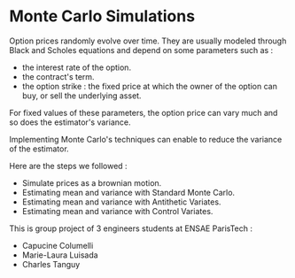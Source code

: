 # Monte Carlo Simulations

Option prices randomly evolve over time. 
They are usually modeled through Black and Scholes equations and depend on some parameters such as :
- the interest rate of the option.
- the contract's term.
- the option strike : the fixed price at which the owner of the option can buy, or sell the underlying asset.

For fixed values of these parameters, the option price can vary much and so does the estimator's variance.

Implementing Monte Carlo's techniques can enable to reduce the variance of the estimator. 

Here are the steps we followed :
- Simulate prices as a brownian motion.
- Estimating mean and variance with Standard Monte Carlo.
- Estimating mean and variance with Antithetic Variates.
- Estimating mean and variance with Control Variates.

This is group project of 3 engineers students at ENSAE ParisTech : 
- Capucine Columelli 
- Marie-Laura Luisada
- Charles Tanguy
